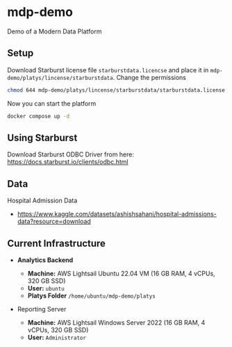 # mdp-demo
Demo of a Modern Data Platform


## Setup

Download Starburst license file `starburstdata.licencse` and place it in `mdp-demo/platys/lincense/starburstdata`. Change the permissions

```bash
chmod 644 mdp-demo/platys/lincense/starburstdata/starburstdata.license
```

Now you can start the platform

```bash
docker compose up -d
```

## Using Starburst

Download Starburst ODBC Driver from here: <https://docs.starburst.io/clients/odbc.html>


## Data

Hospital Admission Data
  
  * <https://www.kaggle.com/datasets/ashishsahani/hospital-admissions-data?resource=download>


  
  
## Current Infrastructure

  * **Analytics Backend**
    * **Machine:** AWS Lightsail Ubuntu 22.04 VM (16 GB RAM, 4 vCPUs, 320 GB SSD)
    * **User:** `ubuntu` 
    * **Platys Folder** `/home/ubuntu/mdp-demo/platys`
 
  * Reporting Server  
    * **Machine:** AWS Lightsail Windows Server 2022 (16 GB RAM, 4 vCPUs, 320 GB SSD)
    * **User:** `Administrator` 